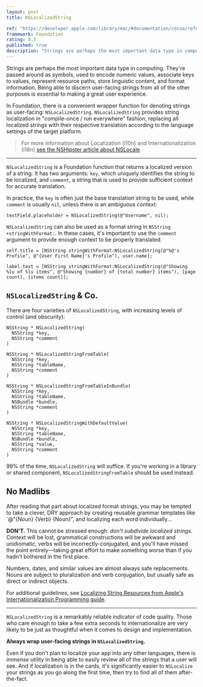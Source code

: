 ```yaml
---
layout: post
title: NSLocalizedString

ref: "https://developer.apple.com/library/mac/#documentation/cocoa/reference/foundation/miscellaneous/foundation_functions/reference/reference.html"
framework: Foundation
rating: 9.5
published: true
description: "Strings are perhaps the most important data type in computing. They're passed around as symbols, used to encode numeric values, associate keys to values, represent resource paths, store linguistic content, and format information. Being able to discern user-facing strings from all of the other purposes is essential to making a great user experience."
---
```


Strings are perhaps the most important data type in computing. They're passed around as symbols, used to encode numeric values, associate keys to values, represent resource paths, store linguistic content, and format information. Being able to discern user-facing strings from all of the other purposes is essential to making a great user experience.

In Foundation, there is a convenient wrapper function for denoting strings as user-facing: `NSLocalizedString`. `NSLocalizedString` provides string localization in "compile-once / run everywhere" fashion, replacing all localized strings with their respective translation according to the language settings of the target platform.

> For more information about Localization (l10n) and Internationalization (i18n) [see the NSHipster article about NSLocale](http://nshipster.com/nslocale/).

---

`NSLocalizedString` is a Foundation function that returns a localized version of a string. It has two arguments: `key`, which uniquely identifies the string to be localized, and `comment`, a string that is used to provide sufficient context for accurate translation.

In practice, the `key` is often just the base translation string to be used, while `comment` is usually `nil`, unless there is an ambiguous context:

~~~{objective-c}
textField.placeholder = NSLocalizedString(@"Username", nil);
~~~

`NSLocalizedString` can also be used as a format string in `NSString +stringWithFormat:`. In these cases, it's important to use the `comment` argument to provide enough context to be properly translated.

~~~{objective-c}
self.title = [NSString stringWithFormat:NSLocalizedString(@"%@'s Profile", @"{User First Name}'s Profile"), user.name];
~~~

~~~{objective-c}
label.text = [NSString stringWithFormat:NSLocalizedString(@"Showing %lu of %lu items", @"Showing {number} of {total number} items"), [page count], [items count]];
~~~

## `NSLocalizedString` & Co.

There are four varieties of `NSLocalizedString`, with increasing levels of control (and obscurity):

~~~{objective-c}
NSString * NSLocalizedString(
  NSString *key, 
  NSString *comment
)
~~~

~~~{objective-c}
NSString * NSLocalizedStringFromTable(
  NSString *key, 
  NSString *tableName, 
  NSString *comment
)
~~~

~~~{objective-c}
NSString * NSLocalizedStringFromTableInBundle(
  NSString *key, 
  NSString *tableName, 
  NSBundle *bundle,
  NSString *comment
)
~~~

~~~{objective-c}
NSString * NSLocalizedStringWithDefaultValue(
  NSString *key,
  NSString *tableName,
  NSBundle *bundle,
  NSString *value,
  NSString *comment
)
~~~

99% of the time, `NSLocalizedString` will suffice. If you're working in a library or shared component, `NSLocalizedStringFromTable` should be used instead.

## No Madlibs

After reading that part about localized format strings, you may be tempted to take a clever, DRY approach by creating reusable grammar templates like `@"{Noun} {Verb} {Noun}", and localizing each word individually...

**DON'T.** This cannot be stressed enough: _don't subdivide localized strings_. Context will be lost, grammatical constructions will be awkward and unidiomatic, verbs will be incorrectly-conjugated, and you'll have missed the point entirely—taking great effort to make something worse than if you hadn't bothered in the first place.

Numbers, dates, and similar values are almost always safe replacements. Nouns are subject to pluralization and verb conjugation, but usually safe as direct or indirect objects.

For additional guidelines, see [Localizing String Resources from Apple's Internationalization Programming guide](https://developer.apple.com/library/mac/#documentation/MacOSX/Conceptual/BPInternational/Articles/StringsFiles.html#//apple_ref/doc/uid/20000005).

---

`NSLocalizedString` is a remarkably reliable indicator of code quality. Those who care enough to take a few extra seconds to internationalize are very likely to be just as thoughtful when it comes to design and implementation.

**Always wrap user-facing strings in `NSLocalizedString`.**

Even if you don't plan to localize your app into any other languages, there is _immense_ utility in being able to easily review all of the strings that a user will see. And if localization is in the cards, it's significantly easier to `NSLocalize` your strings as you go along the first time, then try to find all of them after-the-fact.
